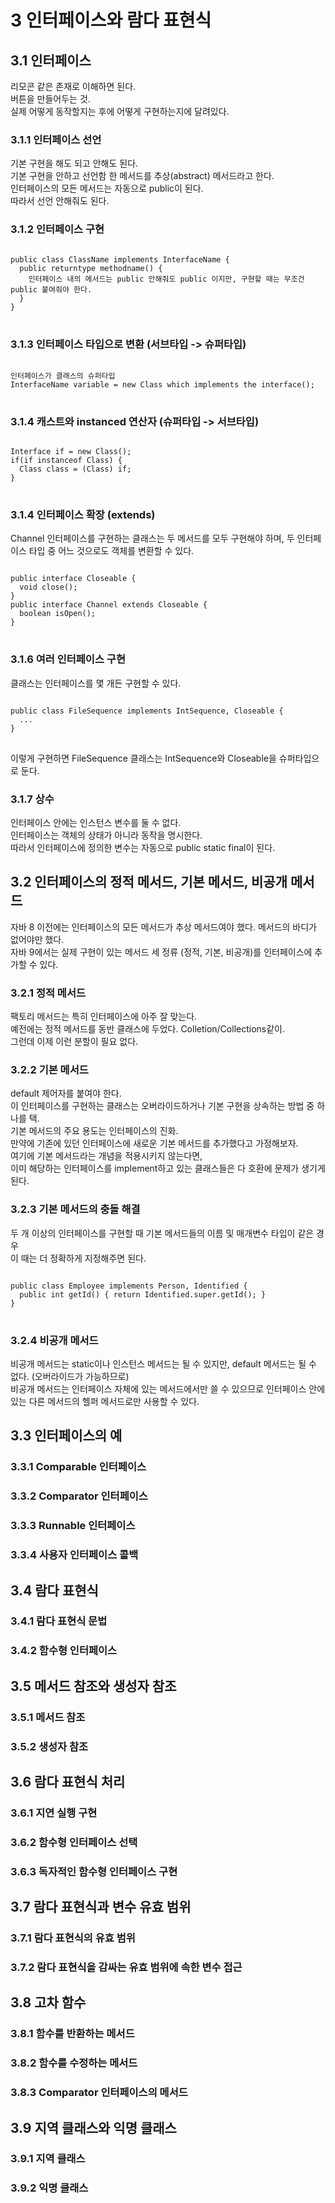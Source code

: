 # 3 인터페이스와 람다 표현식
## 3.1 인터페이스
리모콘 같은 존재로 이해하면 된다.<br>
버튼을 만들어두는 것.<br>
실제 어떻게 동작할지는 후에 어떻게 구현하는지에 달려있다.
### 3.1.1 인터페이스 선언
기본 구현을 해도 되고 안해도 된다.<br>
기본 구현을 안하고 선언함 한 메서드를 추상(abstract) 메서드라고 한다.<br>
인터페이스의 모든 메서드는 자동으로 public이 된다.<br>
따라서 선언 안해줘도 된다.
### 3.1.2 인터페이스 구현
<pre>
<code>
public class ClassName implements InterfaceName {
  public returntype methodname() {
    인터페이스 내의 메서드는 public 안해줘도 public 이지만, 구현할 때는 무조건 public 붙여줘야 한다.
  }
}
</code>
</pre>
### 3.1.3 인터페이스 타입으로 변환 (서브타입 -> 슈퍼타입)
<pre>
<code>
인터페이스가 클래스의 슈퍼타입
InterfaceName variable = new Class which implements the interface();
</code>
</pre>
### 3.1.4 캐스트와 instanced 연산자 (슈퍼타입 -> 서브타입)
<pre>
<code>
Interface if = new Class();
if(if instanceof Class) {
  Class class = (Class) if;
}
</code>
</pre>
### 3.1.4 인터페이스 확장 (extends)
Channel 인터페이스를 구현하는 클래스는 두 메서드를 모두 구현해야 하며, 두 인터페이스 타입 중 어느 것으로도 객체를 변환할 수 있다.
<pre>
<code>
public interface Closeable {
  void close();
}
public interface Channel extends Closeable { 
  boolean isOpen();
}
</code>
</pre>
### 3.1.6 여러 인터페이스 구현
클래스는 인터페이스를 몇 개든 구현할 수 있다.
<pre>
<code>
public class FileSequence implements IntSequence, Closeable {
  ...
}
</code>
</pre>
이렇게 구현하면 FileSequence 클래스는 IntSequence와 Closeable을 슈퍼타입으로 둔다.
### 3.1.7 상수
인터페이스 안에는 인스턴스 변수를 둘 수 없다.<br>
인터페이스는 객체의 상태가 아니라 동작을 명시한다.<br>
따라서 인터페이스에 정의한 변수는 자동으로 public static final이 된다.
## 3.2 인터페이스의 정적 메서드, 기본 메서드, 비공개 메서드
자바 8 이전에는 인터페이스의 모든 메서드가 추상 메서드여야 했다. 메서드의 바디가 없어야만 했다.<br>
자바 9에서는 실제 구현이 있는 메서드 세 정류 (정적, 기본, 비공개)를 인터페이스에 추가할 수 있다.<br>
### 3.2.1 정적 메서드
팩토리 메서드는 특히 인터페이스에 아주 잘 맞는다.<br>
예전에는 정적 메서드를 동반 클래스에 두었다. Colletion/Collections같이.<br>
그런데 이제 이런 분할이 필요 없다.
### 3.2.2 기본 메서드
default 제어자를 붙여야 한다.<br>
이 인터페이스를 구현하는 클래스는 오버라이드하거나 기본 구현을 상속하는 방법 중 하나를 택.<br>
기본 메서드의 주요 용도는 인터페이스의 진화. <br>
만약에 기존에 있던 인터페이스에 새로운 기본 메서드를 추가했다고 가정해보자.<br>
여기에 기본 메서드라는 개념을 적용시키지 않는다면,<br>
이미 해당하는 인터페이스를 implement하고 있는 클래스들은 다 호환에 문제가 생기게 된다.
### 3.2.3 기본 메서드의 충돌 해결
두 개 이상의 인터페이스를 구현할 때 기본 메서드들의 이름 및 매개변수 타입이 같은 경우 <br>
이 때는 더 정확하게 지정해주면 된다.
<pre>
<code>
public class Employee implements Person, Identified {
  public int getId() { return Identified.super.getId(); }
}
</code>
</pre>
### 3.2.4 비공개 메서드
비공개 메서드는 static이나 인스턴스 메서드는 될 수 있지만, default 메서드는 될 수 없다. (오버라이드가 가능하므로) <br>
비공개 메서드는 인터페이스 자체에 있는 메서드에서만 쓸 수 있으므로 인터페이스 안에 있는 다른 메서드의 헬퍼 메서드로만 사용할 수 있다.
## 3.3 인터페이스의 예
### 3.3.1 Comparable 인터페이스
### 3.3.2 Comparator 인터페이스
### 3.3.3 Runnable 인터페이스
### 3.3.4 사용자 인터페이스 콜백
## 3.4 람다 표현식
### 3.4.1 람다 표현식 문법
### 3.4.2 함수형 인터페이스
## 3.5 메서드 참조와 생성자 참조
### 3.5.1 메서드 참조
### 3.5.2 생성자 참조
## 3.6 람다 표현식 처리
### 3.6.1 지연 실행 구현
### 3.6.2 함수형 인터페이스 선택
### 3.6.3 독자적인 함수형 인터페이스 구현
## 3.7 람다 표현식과 변수 유효 범위
### 3.7.1 람다 표현식의 유효 범위
### 3.7.2 람다 표현식을 감싸는 유효 범위에 속한 변수 접근
## 3.8 고차 함수
### 3.8.1 함수를 반환하는 메서드
### 3.8.2 함수를 수정하는 메서드
### 3.8.3 Comparator 인터페이스의 메서드
## 3.9 지역 클래스와 익명 클래스
### 3.9.1 지역 클래스
### 3.9.2 익명 클래스
